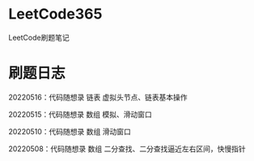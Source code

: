 # LeetCode365
LeetCode刷题笔记

# 刷题日志

20220516：代码随想录 链表 虚拟头节点、链表基本操作

20220515：代码随想录 数组 模拟、滑动窗口

20220510：代码随想录 数组 滑动窗口

20220508：代码随想录 数组 二分查找、二分查找逼近左右区间，快慢指针



